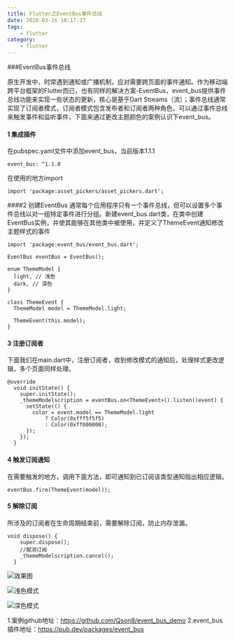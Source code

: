 ```yaml
---
title: Flutter之EventBus事件总线
date: 2020-03-16 10:17:27
tags: 
    - flutter
category:
    - flutter
---
```



###EventBus事件总线

原生开发中，时常遇到通知或广播机制，应对需要跨页面的事件通知。作为移动端跨平台框架的Flutter而已，也有同样的解决方案-EventBus，event_bus提供事件总线功能来实现一些状态的更新，核心是基于Dart Streams（流）；事件总线通常实现了订阅者模式，订阅者模式包含发布者和订阅者两种角色，可以通过事件总线来触发事件和监听事件，下面来通过更改主题颜色的案例认识下event_bus。

#### 1 集成插件

在pubspec.yaml文件中添加event_bus，当前版本1.1.1
```
event_bus: ^1.1.0
```
在使用的地方import 
```
import 'package:asset_pickers/asset_pickers.dart';
```

####2 创建EventBus
通常每个应用程序只有一个事件总线，但可以设置多个事件总线以对一组特定事件进行分组。新建event_bus.dart类，在类中创建EventBus实例，并使其能够在其他类中被使用，并定义了ThemeEvent通知修改主题样式的事件
```
import 'package:event_bus/event_bus.dart';

EventBus eventBus = EventBus();

enum ThemeModel {
  light, // 浅色
  dark, // 深色
}

class ThemeEvent {
  ThemeModel model = ThemeModel.light;

  ThemeEvent(this.model);
}
```

#### 3 注册订阅者
下面我们在main.dart中，注册订阅者，收到修改模式的通知后，处理样式更改逻辑，多个页面同样处理。
```
@override
  void initState() {
    super.initState();
    _themeModelscription = eventBus.on<ThemeEvent>().listen((event) {
      setState(() {
        color = event.model == ThemeModel.light
            ? Color(0xfff5f5f5)
            : Color(0xff000000);
      });
    });
  }
```

#### 4 触发订阅通知
在需要触发的地方，调用下面方法，即可通知到已订阅该类型通知指出相应逻辑。
```
eventBus.fire(ThemeEvent(model));
```

#### 5 解除订阅
所涉及的订阅者在生命周期结束前，需要解除订阅，防止内存泄漏。
```
void dispose() {
    super.dispose();
    //取消订阅
    _themeModelscription.cancel();
  }
```

![效果图](http://img.520lee.com/Fn-ENM-Qlb92xcqeBo1lZqDOfYko)

![浅色模式](http://img.520lee.com/FkKlxPJPpVGyQKpkVysBqbp7wwh8)


![深色模式](http://img.520lee.com/FkfoH6eKvcb9cvzvqYS8-TQca4QP)

1.案例github地址：https://github.com/Qson8/event_bus_demo
2.event_bus插件地址：https://pub.dev/packages/event_bus
